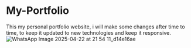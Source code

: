 # My-Portfolio
This my personal portfolio website, i will make some changes after time to time, to keep it updated to new technologies and keep it responsive.
![WhatsApp Image 2025-04-22 at 21 54 11_d14e16ae](https://github.com/user-attachments/assets/d42ed528-01b0-48e1-ae4c-5502ba29a695)

